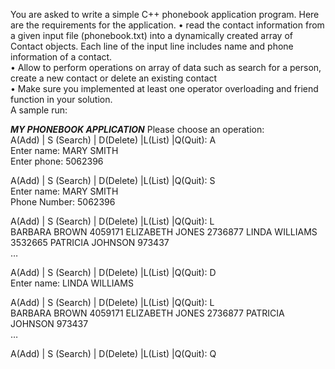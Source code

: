 You	are	asked	to	write	a	simple	C++	phonebook	application	program.	Here	are	the	requirements	for	the	application.
  • read	the	contact	information	from	a	given	input	file	(phonebook.txt)	into	a	dynamically	created	array	of	Contact	objects.	Each	line	of	the	input	line	includes	name	and	phone	information	of	a	contact.	
  • Allow	to	perform	operations	on	array	of	data	such	as	search	for	a	person,	create	a	new	contact	or	delete	an	existing	contact		
  • Make	sure	you	implemented	at	least	one	operator	overloading	and	friend	function	in	your	solution.	 	
A	sample	run:	 	 

***MY	PHONEBOOK	APPLICATION***	Please	choose	an	operation:	
A(Add)	|	S	(Search)	|	D(Delete)	|L(List)	|Q(Quit):	A	
Enter	name:	MARY	SMITH		
Enter	phone:	5062396	 	 

A(Add)	|	S	(Search)	|	D(Delete)	|L(List)	|Q(Quit):	S	
Enter	name:	MARY	SMITH	
Phone	Number:	5062396	 	 

A(Add)	|	S	(Search)	|	D(Delete)	|L(List)	|Q(Quit):	L	
BARBARA	BROWN	4059171	
ELIZABETH	JONES	2736877	
LINDA	WILLIAMS	3532665	
PATRICIA	JOHNSON	973437	
…	 	 

A(Add)	|	S	(Search)	|	D(Delete)	|L(List)	|Q(Quit):	D	
Enter	name:	LINDA	WILLIAMS	 	 

A(Add)	|	S	(Search)	|	D(Delete)	|L(List)	|Q(Quit):	L	
BARBARA	BROWN	4059171	
ELIZABETH	JONES	2736877	
PATRICIA	JOHNSON	973437	
…	

A(Add)	|	S	(Search)	|	D(Delete)	|L(List)	|Q(Quit):	Q	
